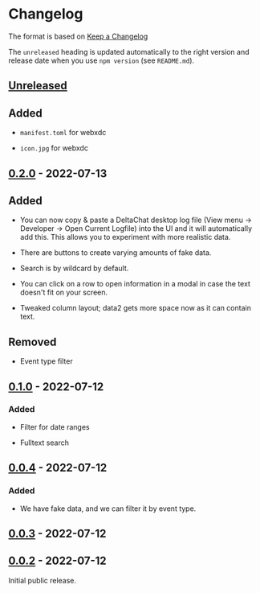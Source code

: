 # Changelog

The format is based on [Keep a Changelog](http://keepachangelog.com/en/1.0.0/)

The `unreleased` heading is updated automatically to the right version and
release date when you use `npm version` (see `README.md`).

## [Unreleased]

## Added

- `manifest.toml` for webxdc

- `icon.jpg` for webxdc

## [0.2.0][] - 2022-07-13

## Added

- You can now copy & paste a DeltaChat desktop log file (View menu -> Developer
  -> Open Current Logfile) into the UI and it will automatically add this. This
  allows you to experiment with more realistic data.

- There are buttons to create varying amounts of fake data.

- Search is by wildcard by default.

- You can click on a row to open information in a modal in case the text
  doesn't fit on your screen.

- Tweaked column layout; data2 gets more space now as it can contain text.

## Removed

- Event type filter

## [0.1.0][] - 2022-07-12

### Added

- Filter for date ranges

- Fulltext search

## [0.0.4][] - 2022-07-12

### Added

- We have fake data, and we can filter it by event type.

## [0.0.3][] - 2022-07-12

## [0.0.2][] - 2022-07-12

Initial public release.

[unreleased]: https://github.com/webxdc/debuglog/compare/v0.0.3...HEAD
[0.0.3]: https://github.com/webxdc/debuglog/compare/v0.0.2...v0.0.3
[0.0.2]: https://github.com/webxdc/debuglog/tree/v0.0.2
[unreleased]: https://github.com/webxdc/debuglog/compare/v0.0.4...HEAD
[0.0.4]: https://github.com/webxdc/debuglog/tree/v0.0.4
[unreleased]: https://github.com/webxdc/debuglog/compare/v0.1.0...HEAD
[0.1.0]: https://github.com/webxdc/debuglog/tree/v0.1.0
[unreleased]: https://github.com/webxdc/debuglog/compare/v0.2.0...HEAD
[0.2.0]: https://github.com/webxdc/debuglog/tree/v0.2.0
